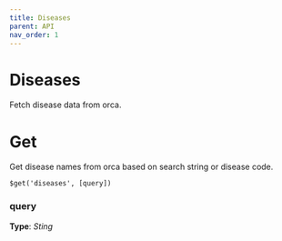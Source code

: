 ```yaml
---
title: Diseases
parent: API
nav_order: 1
---
```


# Diseases

Fetch disease data from orca.

# Get

Get disease names from orca based on search string or disease code.

```
$get('diseases', [query])
```
### query

**Type**: *Sting*